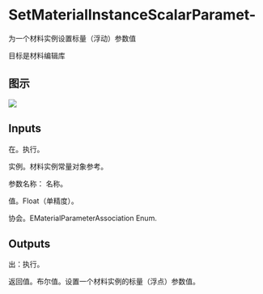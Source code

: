 # SetMaterialInstanceScalarParamet-

为一个材料实例设置标量（浮动）参数值

目标是材料编辑库

## 图示

![]($-20221218-19465408.png)

## Inputs

在。执行。

实例。材料实例常量对象参考。

参数名称： 名称。

值。Float（单精度）。

协会。EMaterialParameterAssociation Enum.  

## Outputs

出：执行。

返回值。布尔值。设置一个材料实例的标量（浮点）参数值。

